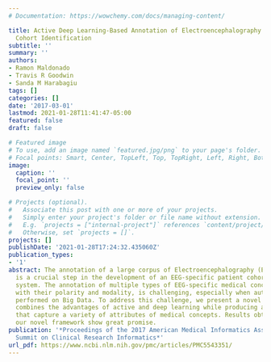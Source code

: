 ```yaml
---
# Documentation: https://wowchemy.com/docs/managing-content/

title: Active Deep Learning-Based Annotation of Electroencephalography Reports for
  Cohort Identification
subtitle: ''
summary: ''
authors:
- Ramon Maldonado
- Travis R Goodwin
- Sanda M Harabagiu
tags: []
categories: []
date: '2017-03-01'
lastmod: 2021-01-28T11:41:47-05:00
featured: false
draft: false

# Featured image
# To use, add an image named `featured.jpg/png` to your page's folder.
# Focal points: Smart, Center, TopLeft, Top, TopRight, Left, Right, BottomLeft, Bottom, BottomRight.
image:
  caption: ''
  focal_point: ''
  preview_only: false

# Projects (optional).
#   Associate this post with one or more of your projects.
#   Simply enter your project's folder or file name without extension.
#   E.g. `projects = ["internal-project"]` references `content/project/deep-learning/index.md`.
#   Otherwise, set `projects = []`.
projects: []
publishDate: '2021-01-28T17:24:32.435060Z'
publication_types:
- '1'
abstract: The annotation of a large corpus of Electroencephalography (EEG) reports
  is a crucial step in the development of an EEG-specific patient cohort retrieval
  system. The annotation of multiple types of EEG-specific medical concepts, along
  with their polarity and modality, is challenging, especially when automatically
  performed on Big Data. To address this challenge, we present a novel framework which
  combines the advantages of active and deep learning while producing annotations
  that capture a variety of attributes of medical concepts. Results obtained through
  our novel framework show great promise.
publication: '*Proceedings of the 2017 American Medical Informatics Association (AMIA)
  Summit on Clinical Research Informatics*'
url_pdf: https://www.ncbi.nlm.nih.gov/pmc/articles/PMC5543351/
---
```

